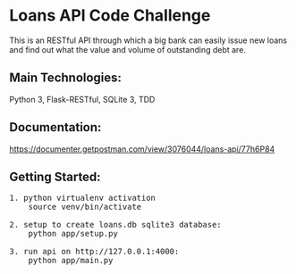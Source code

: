 # Loans API Code Challenge
This is an RESTful API through which a big bank can easily issue new loans and find out what the value and volume of outstanding debt are.

## Main Technologies:
Python 3, Flask-RESTful, SQLite 3, TDD

## Documentation:
https://documenter.getpostman.com/view/3076044/loans-api/77h6P84

## Getting Started:
<pre>
1. python virtualenv activation
    source venv/bin/activate

2. setup to create loans.db sqlite3 database:
    python app/setup.py

3. run api on http://127.0.0.1:4000:
    python app/main.py
</pre>
